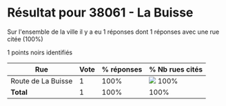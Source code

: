 # Résultat pour 38061 - La Buisse

Sur l'ensemble de la ville il y a eu 1 réponses dont 1 réponses avec une rue citée (100%)

1 points noirs identifiés

| Rue | Vote | % réponses | % Nb rues cités|
|-----|------|------------|----------------|
| Route de La Buisse | 1 | 100% | <img src="../../img/bar_100.gif" />&nbsp;100%|
| **Total** | 1 | 100% | 100%|

